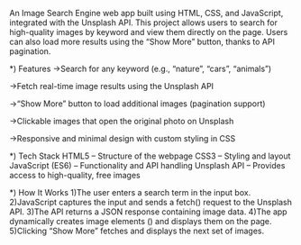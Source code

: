 An Image Search Engine web app built using HTML, CSS, and JavaScript, integrated with the Unsplash API.
This project allows users to search for high-quality images by keyword and view them directly on the page. Users can also load more results using the “Show More” button, thanks to API pagination.

*) Features
->Search for any keyword (e.g., “nature”, “cars”, “animals”)

->Fetch real-time image results using the Unsplash API

->“Show More” button to load additional images (pagination support)

->Clickable images that open the original photo on Unsplash

->Responsive and minimal design with custom styling in CSS

*) Tech Stack
HTML5 – Structure of the webpage
CSS3 – Styling and layout
JavaScript (ES6) – Functionality and API handling
Unsplash API – Provides access to high-quality, free images

*) How It Works
1)The user enters a search term in the input box.
2)JavaScript captures the input and sends a fetch() request to the Unsplash API.
3)The API returns a JSON response containing image data.
4)The app dynamically creates image elements (<img>) and displays them on the page.
5)Clicking “Show More” fetches and displays the next set of images.
